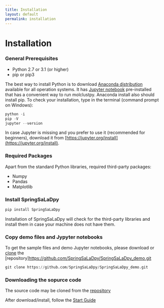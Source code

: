 ```yaml
---
title: Installation
layout: default
permalink: installation
---
```


# Installation

### General Prerequisites
  - Python 2.7 or 3.1 (or higher) 
  - pip or pip3

The best way to install Python is to download [Anaconda distribution](https://www.anaconda.com/products/distribution) available for all operation systems. It has [Jupyter notebook](https://jupyter.org/) pre-installed that has a convenient way to run molclustpy. Anaconda install also should install pip. To check your installation, type in the terminal (command prompt on Windows):
```python
python -i
pip -V
jupyter --version
```
In case Jupyter is missing and you prefer to use it (recommended for beginners), download it from [https://jupyter.org/install](https://jupyter.org/install).

### Required Packages
Apart from the standard Python libraries, required third-party packages: 
* Numpy
* Pandas 
* Matplotlib   

### Install SpringSaLaDpy 

```python
pip install SpringSaLaDpy
```
Installation of SpringSaLaDpy will check for the third-party libraries and install them in case your machine does not have them.  


### Copy demo files and Jypyter notebooks

To get the sample files and demo Jupyter notebooks, please download or [clone](https://docs.github.com/en/repositories/creating-and-managing-repositories/cloning-a-repository) the [repository]https://github.com/SpringSaLaDpy/SpringSaLaDpy_demo.git
```python
git clone https://github.com/SpringSaLaDpy/SpringSaLaDpy_demo.git
```


### Downloading the sopurce code
The source code may be cloned from the [repository](https://github.com/SpringSaLaDpy/SpringSaLaDpy_package) 


 
 After download/install, follow the [Start Guide](quickstartJupyter)
 

